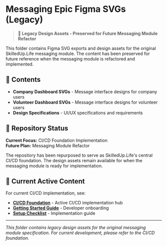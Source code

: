 # Messaging Epic Figma SVGs (Legacy)

> **🎨 Legacy Design Assets - Preserved for Future Messaging Module Refactor**

This folder contains Figma SVG exports and design assets for the original SkilledUp.Life messaging module. The content has been preserved for future reference when the messaging module is refactored and implemented.

## 📁 Contents

- **Company Dashboard SVGs** - Message interface designs for company users
- **Volunteer Dashboard SVGs** - Message interface designs for volunteer users
- **Design Specifications** - UI/UX specifications and requirements

## 🔄 Repository Status

**Current Focus:** CI/CD Foundation Implementation  
**Future Plan:** Messaging Module Refactor

The repository has been repurposed to serve as SkilledUp.Life's central CI/CD foundation. The design assets remain available for when the messaging module is ready for implementation.

## 🚀 Current Active Content

For current CI/CD implementation, see:

- **[CI/CD Foundation](../ci-foundation/)** - Active CI/CD implementation hub
- **[Getting Started Guide](../ci-foundation/getting-started-ci.md)** - Developer onboarding
- **[Setup Checklist](../ci-foundation/ci-setup-checklist.md)** - Implementation guide

---

_This folder contains legacy design assets for the original messaging module specification. For current development, please refer to the CI/CD foundation._
